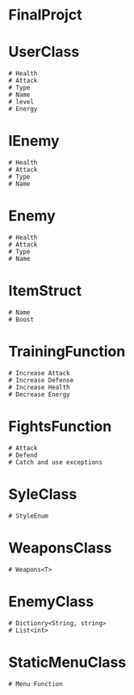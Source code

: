 # FinalProjct

# UserClass
    # Health
    # Attack
    # Type
    # Name
    # level
    # Energy

# IEnemy
    # Health
    # Attack
    # Type
    # Name

# Enemy
    # Health
    # Attack
    # Type
    # Name


# ItemStruct
    # Name
    # Boost
    
# TrainingFunction
    # Increase Attack
    # Increase Defense
    # Increase Health
    # Decrease Energy

# FightsFunction
    # Attack
    # Defend
    # Catch and use exceptions

# SyleClass
    # StyleEnum

# WeaponsClass
    # Weapons<T>

# EnemyClass
    # Dictionry<String, string>
    # List<int>

# StaticMenuClass
    # Menu Function